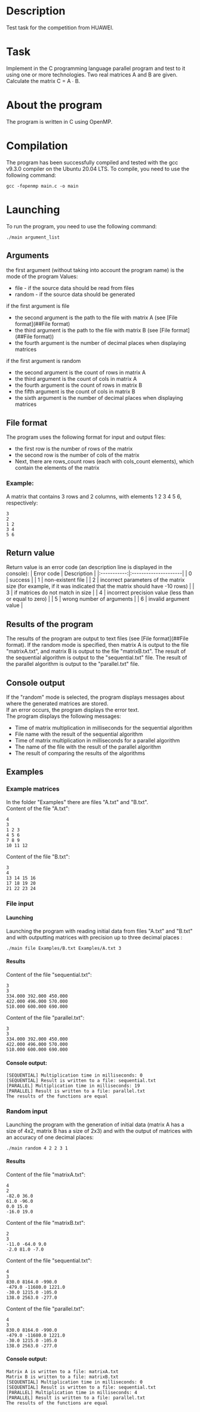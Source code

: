 # Description
Test task for the competition from HUAWEI.

# Task
Implement in the C programming language parallel program and test to it using one or more technologies.
Two real matrices A and B are given. Calculate the matrix C = A ∙ B.

# About the program
The program is written in C using OpenMP.

# Compilation
The program has been successfully compiled and tested with the gcc v9.3.0 compiler on the Ubuntu 20.04 LTS.
To compile, you need to use the following command:
```
gcc -fopenmp main.c -o main
```

# Launching
To run the program, you need to use the following command:
```
./main argument_list
```

## Arguments
the first argument (without taking into account the program name) is the mode of the program Values:
- file - if the source data should be read from files
- random - if the source data should be generated
        
if the first argument is file
- the second argument is the path to the file with matrix A (see [File format](##File format)
- the third argument is the path to the file with matrix B (see [File format](##File format))
- the fourth argument is the number of decimal places when displaying matrices

if the first argument is random
- the second argument is the count of rows in matrix A
- the third argument is the count of cols in matrix A
- the fourth argument is the count of rows in matrix B
- the fifth argument is the count of cols in matrix B
- the sixth argument is the number of decimal places when displaying matrices

## File format
The program uses the following format for input and output files:
- the first row is the number of rows of the matrix
- the second row is the number of cols of the matrix
- Next, there are rows_count rows (each with cols_count elements), which contain the elements of the matrix

### Example:
A matrix that contains 3 rows and 2 columns, with elements 1 2 3 4 5 6, respectively:
```
3
2
1 2
3 4
5 6
```

## Return value
Return value is an error code (an description line is displayed in the console): 
| Error code | Description |
|:-----------:|:---------------------|
| 0 | success |
| 1 | non-existent file |
| 2 | incorrect parameters of the matrix size (for example, if it was indicated that the matrix should have -10 rows) |
| 3 | if matrices do not match in size |
| 4 | incorrect precision value (less than or equal to zero) |
| 5 | wrong number of arguments |
| 6 | invalid argument value |

## Results of the program
The results of the program are output to text files (see [File format](##File format). If the random mode is specified, then matrix A is output to the file "matrixA.txt", and matrix B is output to the file "matrixB.txt".
The result of the sequential algorithm is output to the "sequential.txt" file.
The result of the parallel algorithm is output to the "parallel.txt" file.

## Console output
If the "random" mode is selected, the program displays messages about where the generated matrices are stored.  
If an error occurs, the program displays the error text.  
The program displays the following messages:
- Time of matrix multiplication in milliseconds for the sequential algorithm
- File name with the result of the sequential algorithm
- Time of matrix multiplication in milliseconds for a parallel algorithm
- The name of the file with the result of the parallel algorithm
- The result of comparing the results of the algorithms  

## Examples
### Example matrices
In the folder "Examples" there are files "A.txt" and "B.txt".  
Content of the file "A.txt":
```
4
3
1 2 3
4 5 6
7 8 9
10 11 12
```
Content of the file "B.txt":
```
3
4
13 14 15 16
17 18 19 20
21 22 23 24
```
### File input
#### Launching
Launching the program with reading initial data from files "A.txt" and "B.txt" and with outputting matrices with precision up to three decimal places :
```
./main file Examples/B.txt Examples/A.txt 3
```
#### Results
Content of the file "sequential.txt":  
```
3
3
334.000 392.000 450.000 
422.000 496.000 570.000 
510.000 600.000 690.000 
```
Content of the file "parallel.txt":  
```
3
3
334.000 392.000 450.000 
422.000 496.000 570.000 
510.000 600.000 690.000 
```
#### Console output:
```
[SEQUENTIAL] Multiplication time in milliseconds: 0
[SEQUENTIAL] Result is written to a file: sequential.txt
[PARALLEL] Multiplication time in milliseconds: 19
[PARALLEL] Result is written to a file: parallel.txt
The results of the functions are equal
```

### Random input
Launching the program with the generation of initial data (matrix A has a size of 4x2, matrix B has a size of 2x3) and with the output of matrices with an accuracy of one decimal places:
```
./main random 4 2 2 3 1
```
#### Results
Content of the file "matrixA.txt":  
```
4
2
-82.0 36.0 
61.0 -96.0 
0.0 15.0 
-16.0 19.0 
```
Content of the file "matrixB.txt":  
```
2
3
-11.0 -64.0 9.0 
-2.0 81.0 -7.0 
```
Content of the file "sequential.txt":  
```
4
3
830.0 8164.0 -990.0 
-479.0 -11680.0 1221.0 
-30.0 1215.0 -105.0 
138.0 2563.0 -277.0 
```
Content of the file "parallel.txt":  
```
4
3
830.0 8164.0 -990.0 
-479.0 -11680.0 1221.0 
-30.0 1215.0 -105.0 
138.0 2563.0 -277.0 
```

#### Console output:
```
Matrix A is written to a file: matrixA.txt
Matrix B is written to a file: matrixB.txt
[SEQUENTIAL] Multiplication time in milliseconds: 0
[SEQUENTIAL] Result is written to a file: sequential.txt
[PARALLEL] Multiplication time in milliseconds: 4
[PARALLEL] Result is written to a file: parallel.txt
The results of the functions are equal
```

